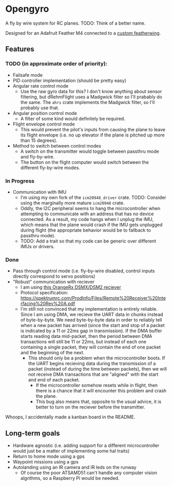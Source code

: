 # Opengyro

A fly by wire system for RC planes. TODO: Think of a better name.

Designed for an Adafruit Feather M4 connected to a [custom featherwing](https://github.com/MarkGhebrial/feather-fc).

## Features

### TODO (in approximate order of priority):
 - Failsafe mode
 - PID controller implementation (should be pretty easy)
 - Angular rate control mode
   - Use the raw gyro data for this? I don't know anything about sensor filtering, but dRehmFlight uses a Madgwick filter so I'll prabably do the same. The `ahrs` crate implements the Madgwick filter, so I'll probably use that.
 - Angular position control mode
   - A filter of some kind would definitely be required.
 - Flight envelope control mode
   - This would prevent the pilot's inputs from causing the plane to leave its flight envelope (i.e. no up elevator if the plane is pitched up more than 15 degrees).
 - Method to switch between control modes
   - A switch on the transmitter would toggle between passthru mode and fly-by-wire.
   - The button on the flight computer would switch between the different fly-by-wire modes.

### In Progress
 - Communication with IMU
   - I'm using my own fork of the `icm20948_driver` crate. TODO: Consider using the marginally more mature `icm20948` crate.
   - Oddly, the I2C peripheral seems to hang the microcontroller when attempting to communicate with an address that has no device connected. As a result, my code hangs when I unplug the IMU, which means that the plane would crash if the IMU gets unplugged during flight (the appropriate behavior would be to fallback to passthru mode).
   - TODO: Add a trait so that my code can be generic over different IMUs or drivers.

### Done
 - Pass through control mode (i.e. fly-by-wire disabled, control inputs directly correspond to servo positions)
 - "Robust" communication with reciever
   - I am using [this OrangeRx DSMX/DSM2 reciever](https://hobbyking.com/en_us/orangerx-r110xl-dsmx-dsm2-compatible-satellite-receiver.html)
   - Protocol specification: https://spektrumrc.com/ProdInfo/Files/Remote%20Receiver%20Interfacing%20Rev%20A.pdf
   - I'm still not convinced that my implementation is entirely reliable. Since I am using DMA, we recieve the UART data in chunks instead of byte-by-byte. We need byte-by-byte data in order to reliably tell when a new packet has arrived (since the start and stop of a packet is indicated by a 11 or 22ms gap in transmission). If the DMA buffer starts reading data mid-packet, then the period between DMA transactions will still be 11 or 22ms, but instead of each one containing a single packet, they will contain the end of one packet and the beginning of the next.
     - This should only be a problem when the microcontroller boots. If the UART begins recieving data during the transmission of a packet (instead of during the time between packets), then we will not receive DMA transactions that are "aligned" with the start and end of each packet.
       - If the microcontroller somehow resets while in flight, then there is a chance that it will encounter this problem and crash the plane.
       - This bug also means that, opposite to the usual advice, it is better to turn on the reciever before the transmitter.

Whoops, I accidentally made a kanban board in the README.

## Long-term goals
 - Hardware agnostic (i.e. adding support for a different microcontroller would just be a matter of implementing some hal traits)
 - Return to home mode using a gps
 - Waypoint missions using a gps
 - Autolanding using an IR camera and IR leds on the runway
   - Of course the poor ATSAMD51 can't handle any computer vision algrithms, so a Raspberry Pi would be needed.